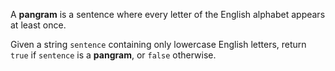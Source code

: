 A **pangram** is a sentence where every letter of the English alphabet appears at least once.

Given a string `sentence` containing only lowercase English letters, return `true` if `sentence` is a **pangram**, or `false` otherwise.
